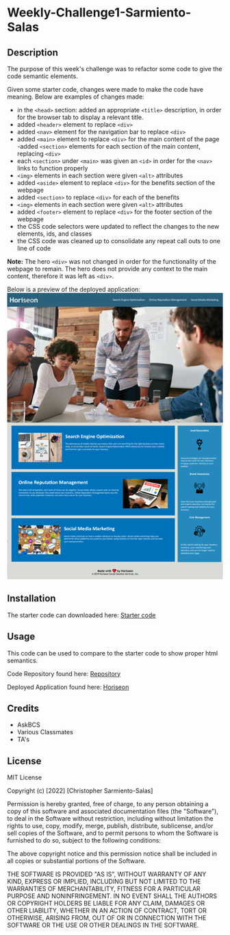 # Weekly-Challenge1-Sarmiento-Salas

## Description 

The purpose of this week's challenge was to refactor some code to give the code semantic elements.

Given some starter code, changes were made to make the code have meaning. Below are examples of changes made:

- in the `<head>` section: added an appropriate `<title>` description, in order for the browser tab to display a relevant title.
- added `<header>` element to replace `<div>` 
- added `<nav>` element for the navigation bar to replace `<div>`
- added `<main>` element to replace `<div>` for the main content of the page
-added `<section>` elements for each section of the main content, replacing `<div>`
- each `<section>` under `<main>` was given an `<id>` in order for the `<nav>` links to function properly
- `<img>` elements in each section were given `<alt>` attributes
- added `<aside>` element to replace `<div>` for the benefits section of the webpage
- added `<section>` to replace `<div>` for each of the benefits
-   `<img>` elements in each section were given `<alt>` attributes
- added `<footer>` element to replace `<div>` for the footer section of the webpage
- the CSS code selectors were updated to reflect the changes to the new elements, ids, and classes
- the CSS code was cleaned up to consolidate any repeat call outs to one line of code

**Note:** The hero `<div>` was not changed in order for the functionality of the webpage to remain. The hero does not provide any context to the main content, therefore it was left as `<div>`.

Below is a preview of the deployed application:
![deployed application](/assets/images/horiseon-preview.PNG)


## Installation

The starter code can downloaded here: [Starter code](https://github.com/coding-boot-camp/urban-octo-telegram)


## Usage 

This code can be used to compare to the starter code to show proper html semantics.

Code Repository found here: [Repository](https://github.com/chris-15/Weekly-Challenge1-Sarmiento-Salas)

Deployed Application found here: [Horiseon](https://chris-15.github.io/Weekly-Challenge1-Sarmiento-Salas/)


## Credits

- AskBCS
- Various Classmates
- TA's



## License

MIT License

Copyright (c) [2022] [Christopher Sarmiento-Salas]

Permission is hereby granted, free of charge, to any person obtaining a copy
of this software and associated documentation files (the "Software"), to deal
in the Software without restriction, including without limitation the rights
to use, copy, modify, merge, publish, distribute, sublicense, and/or sell
copies of the Software, and to permit persons to whom the Software is
furnished to do so, subject to the following conditions:

The above copyright notice and this permission notice shall be included in all
copies or substantial portions of the Software.

THE SOFTWARE IS PROVIDED "AS IS", WITHOUT WARRANTY OF ANY KIND, EXPRESS OR
IMPLIED, INCLUDING BUT NOT LIMITED TO THE WARRANTIES OF MERCHANTABILITY,
FITNESS FOR A PARTICULAR PURPOSE AND NONINFRINGEMENT. IN NO EVENT SHALL THE
AUTHORS OR COPYRIGHT HOLDERS BE LIABLE FOR ANY CLAIM, DAMAGES OR OTHER
LIABILITY, WHETHER IN AN ACTION OF CONTRACT, TORT OR OTHERWISE, ARISING FROM,
OUT OF OR IN CONNECTION WITH THE SOFTWARE OR THE USE OR OTHER DEALINGS IN THE
SOFTWARE.



